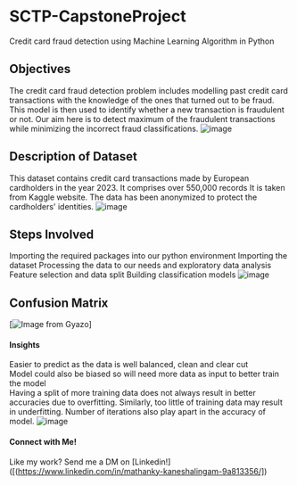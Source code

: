 # SCTP-CapstoneProject
Credit card fraud detection using Machine Learning Algorithm in Python

## Objectives

The credit card fraud detection problem includes modelling past credit card transactions with the knowledge of the ones that turned out to be fraud.
This model is then used to identify whether a new transaction is fraudulent or not. 
Our aim here is to detect maximum of the fraudulent transactions while minimizing the incorrect fraud classifications.
![image](https://github.com/user-attachments/assets/aaee37c8-a74a-4c07-b560-cba0640fef29)

## Description of Dataset

This dataset contains credit card transactions made by European cardholders in the year 2023. 
It comprises over 550,000 records
It is taken from Kaggle website.
The data has been anonymized to protect the cardholders' identities. 
![image](https://github.com/user-attachments/assets/0b8c19d9-60c1-45cf-99b0-e284c69f09eb)

## Steps Involved

Importing the required packages into our python environment
Importing the dataset
Processing the data to our needs and exploratory data analysis
Feature selection and data split
Building classification models
![image](https://github.com/user-attachments/assets/cc727c56-3756-411c-8806-6e28dd7eef3e)

## Confusion Matrix

[![Image from Gyazo]([https://i.gyazo.com/cbed73fb810d18c74a86c6a9a1721e3c.png](https://gyazo.com/cbed73fb810d18c74a86c6a9a1721e3c))]


#### Insights

Easier to predict as the data is well balanced, clean and clear cut  
Model could also be biased so will need more data as input to better train the model  
Having a split of more training data does not always result in better accuracies due to overfitting. Similarly, too little of training data may result in underfitting. 
Number of iterations also play apart in the accuracy of model.
![image](https://github.com/user-attachments/assets/b3e04d3f-7c8e-4c8f-8b21-8fe953bf8cd9)

#### Connect with Me!
Like my work? Send me a DM on [Linkedin!]([(https://www.linkedin.com/in/mathanky-kaneshalingam-9a813356/])
